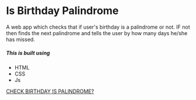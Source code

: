 # Is Birthday Palindrome

 A web app which checks that if user's birthday is a palindrome or not.
 IF not then  finds the next palindrome and tells the user by how many days he/she has missed.

 ##### This is built using 
 - HTML
 - CSS
 - Js

[CHECK BIRTHDAY IS PALINDROME?](https://isbirthday-palindrome.netlify.app/) 
